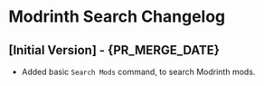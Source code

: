 # Modrinth Search Changelog

## [Initial Version] - {PR_MERGE_DATE}

- Added basic `Search Mods` command, to search Modrinth mods.

